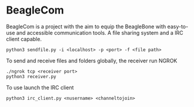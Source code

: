 # BeagleCom
BeagleCom is a project with the aim to equip the BeagleBone with easy-to-use and accessible communication tools. A file sharing system and a IRC client capable.

```
python3 sendfile.py -i <localhost> -p <port> -f <file path>
```
To send and receive files and folders globally, the receiver run NGROK
```
./ngrok tcp <receiver port>
python3 receiver.py
```
To use launch the IRC client
```
python3 irc_client.py <nusername> <channeltojoin>  
```

